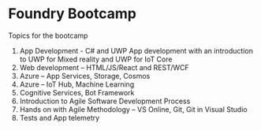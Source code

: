 # Foundry Bootcamp

Topics for the bootcamp

1.	App Development - C# and UWP App development with an introduction to UWP for Mixed reality and UWP for IoT Core
2.	Web development – HTML/JS/React and REST/WCF
3.	Azure – App Services, Storage, Cosmos
4.	Azure – IoT Hub, Machine Learning
5.	Cognitive Services, Bot Framework
6.	Introduction to Agile Software Development Process
7.	Hands on with Agile Methodology – VS Online, Git, Git in Visual Studio
8.	Tests and App telemetry 
